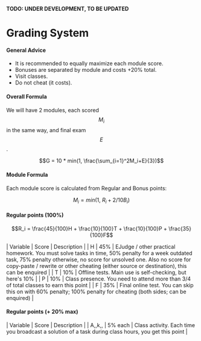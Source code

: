 <!---
The JavaScript code below is needed to suppport rendering of TeX formulas in GitHub Pages.

See this for kramdown:
https://mikelove.wordpress.com/2015/07/01/how-to-use-latex-math-in-rmd-to-display-properly-on-github-pages/
https://varunagrawal.github.io/2018/03/27/latex
https://stackoverflow.com/questions/26275645/how-to-support-latex-in-github-pages

This is a guideline to render formulas:
https://coderoad.ru/49970549/Проблема-рендеринга-некоторого-синтаксиса-latex-в-MathJax-с-Jekyll-на-github
-->
<script type="text/javascript" async
  src="https://cdnjs.cloudflare.com/ajax/libs/mathjax/2.7.5/MathJax.js?config=TeX-AMS-MML_HTMLorMML">
  MathJax.Hub.Config({
    tex2jax: {
      inlineMath: [['$$','$$'], ['\\(','\\)']],
      processEscapes: true
    }
  });
</script>

__TODO: UNDER DEVELOPMENT, TO BE UPDATED__
 
<!--- The present text is copied from  https://uneex.ru/HSE/RatingFormula -->

# Grading System

#### General Advice

 * It is recommended to equally maximize each module score.
 * Bonuses are separated by module and costs +20% total.
 * Visit classes.
 * Do not cheat (it costs).

#### Overall Formula

We will have 2 modules, each scored $$M_i$$ in the same way, and final exam $$E$$.

$$G = 10 * min(1, \frac{\sum_{i=1}^2M_i+E}{3})$$

#### Module Formula

Each module score is calculated from Regular and Bonus points:

$$M_i = min(1,\ R_i + 2/10B_i)$$

#### Regular points (100%)

$$R_i = \frac{45}{100}H + \frac{10}{100}T + \frac{10}{100}P + \frac{35}{100}F$$

| Variable | Score   | Description |
| H        | 45%     | EJudge / other practical homework. You must solve tasks in time, 50% penalty for a week outdated task, 75% penalty otherwise, no score for unsolved one. Also no score for copy-paste / rewrite or other cheating (either source or destination), this can be enquired |
| T        | 10%     | Offline tests. Main use is self-checking, but here's 10% |
| P        | 10%     | Class presence. You need to attend more than 3/4 of total classes to earn this point |
| F        | 35%     | Final online test. You can skip this on with 60% penalty; 100% penalty for cheating (both sides; can be enquired) |

#### Regular points (+ 20% max)

| Variable | Score   | Description |
| A,,k,,   | 5% each | Class activity. Each time you broadcast a solution of a task during class hours, you get this point |

